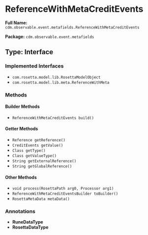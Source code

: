 # ReferenceWithMetaCreditEvents

**Full Name:** `cdm.observable.event.metafields.ReferenceWithMetaCreditEvents`

**Package:** `cdm.observable.event.metafields`

## Type: Interface

### Implemented Interfaces

- `com.rosetta.model.lib.RosettaModelObject`
- `com.rosetta.model.lib.meta.ReferenceWithMeta`

### Methods

#### Builder Methods

- `ReferenceWithMetaCreditEvents build()`

#### Getter Methods

- `Reference getReference()`
- `CreditEvents getValue()`
- `Class getType()`
- `Class getValueType()`
- `String getExternalReference()`
- `String getGlobalReference()`

#### Other Methods

- `void process(RosettaPath arg0, Processor arg1)`
- `ReferenceWithMetaCreditEventsBuilder toBuilder()`
- `RosettaMetaData metaData()`

### Annotations

- **RuneDataType**
- **RosettaDataType**

